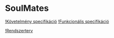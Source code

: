 # SoulMates

[!Követelmény specifikáció](Docs/kov_spec.md)
[!Funkcionális specifikáció](Docs/func_spec.md)

[!Rendszerterv](Docs/rendszerterv.md)
